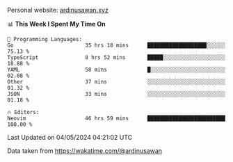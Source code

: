 Personal website: [ardinusawan.xyz](https://ardinusawan.xyz)

<!--START_SECTION:waka-->
📊 **This Week I Spent My Time On** 

```text
💬 Programming Languages: 
Go                       35 hrs 18 mins      ███████████████████░░░░░░   75.13 % 
TypeScript               8 hrs 52 mins       █████░░░░░░░░░░░░░░░░░░░░   18.88 % 
YAML                     58 mins             █░░░░░░░░░░░░░░░░░░░░░░░░   02.08 % 
Other                    37 mins             ░░░░░░░░░░░░░░░░░░░░░░░░░   01.32 % 
JSON                     33 mins             ░░░░░░░░░░░░░░░░░░░░░░░░░   01.18 % 

🔥 Editors: 
Neovim                   46 hrs 59 mins      █████████████████████████   100.00 % 
```


 Last Updated on 04/05/2024 04:21:02 UTC
<!--END_SECTION:waka-->
Data taken from https://wakatime.com/@ardinusawan
